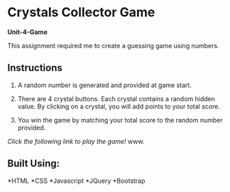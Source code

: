 # Crystals Collector Game

**Unit-4-Game**

This assignment required me to create a guessing game using numbers.

## Instructions

1. A random number is generated and provided at game start.

2. There are 4 crystal buttons. Each crystal contains a random hidden value. By clicking on a crystal, you will add points to your total score.

3. You win the game by matching your total score to the random number provided.

*Click the following link to play the game!*
www.

## Built Using:
*HTML
*CSS
*Javascript
*JQuery
*Bootstrap